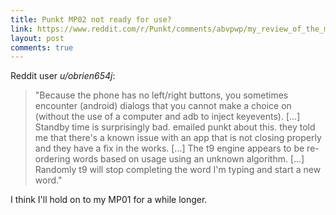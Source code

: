 ```yaml
---
title: Punkt MP02 not ready for use?
link: https://www.reddit.com/r/Punkt/comments/abvpwp/my_review_of_the_mp02/
layout: post
comments: true
---
```


Reddit user *u/obrien654j*:

> "Because the phone has no left/right buttons, you sometimes encounter (android) dialogs that you cannot make a choice on (without the use of a computer and adb to inject keyevents). [...] Standby time is surprisingly bad. emailed punkt about this. they told me that there's a known issue with an app that is not closing properly and they have a fix in the works. [...] The t9 engine appears to be re-ordering words based on usage using an unknown algorithm. [...] Randomly t9 will stop completing the word I'm typing and start a new word."

I think I'll hold on to my MP01 for a while longer.

